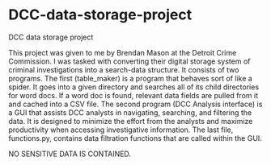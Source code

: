 # DCC-data-storage-project
DCC data storage project

This project was given to me by Brendan Mason at the Detroit Crime Commission. I was tasked with converting their digital storage system of criminal investigations into a search-data structure. It consists of two programs. The first (table_maker) is a program that behaves sort of like a spider. It goes into a given directory and searches all of its child directories for word docs. If a word doc is found, relevant data fields are pulled from it and cached into a CSV file.
The second program (DCC Analysis interface) is a GUI that assists DCC analysts in navigating, searching, and filtering the data. It is designed to minimize the effort from the analysts and maximize productivity when accessing investigative information. The last file, functions.py, contains data filtration functions that are called within the GUI. 

NO SENSITIVE DATA IS CONTAINED.
